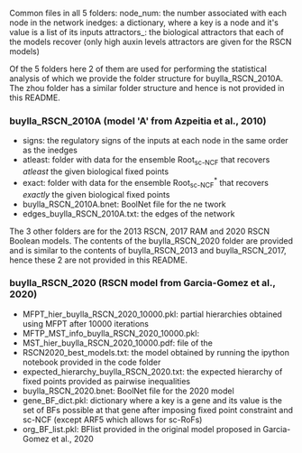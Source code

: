 Common files in all 5 folders:
node_num: the number associated with each node in the network
inedges: a dictionary, where a key is a node and it's value is a list of its inputs
attractors_<model>: the biological attractors that each of the models recover (only high auxin levels attractors are given for the RSCN models)

Of the 5 folders here 2 of them are used for performing the statistical analysis of which we provide the folder structure for buylla_RSCN_2010A. The zhou folder has a similar folder structure and hence is not provided in this README. 

### buylla_RSCN_2010A (model 'A' from Azpeitia et al., 2010)
- signs: the regulatory signs of the inputs at each node in the same order as the inedges
- atleast: folder with data for the ensemble Root<sub>sc-NCF</sub> that recovers *atleast* the given biological fixed points
- exact: folder with data for the ensemble Root<sub>sc-NCF</sub><sup>*</sup> that recovers *exactly* the given biological fixed points
- buylla_RSCN_2010A.bnet: BoolNet file for the ne twork
- edges_buylla_RSCN_2010A.txt: the edges of the network

The 3 other folders are for the 2013 RSCN, 2017 RAM and 2020 RSCN Boolean models. The contents of the buylla_RSCN_2020 folder are provided and is similar to the contents of buylla_RSCN_2013 and buylla_RSCN_2017, hence these 2 are not provided in this README.

### buylla_RSCN_2020 (RSCN model from Garcia-Gomez et al., 2020)
- MFPT_hier_buylla_RSCN_2020_10000.pkl: partial hierarchies obtained using MFPT after 10000 iterations
- MFTP_MST_info_buylla_RSCN_2020_10000.pkl: 
- MST_hier_buylla_RSCN_2020_10000.pdf: file of the 
- RSCN2020_best_models.txt: the model obtained by running the ipython notebook provided in the code folder
- expected_hierarchy_buylla_RSCN_2020.txt: the expected hierarchy of fixed points provided as pairwise inequalities
- buylla_RSCN_2020.bnet: BoolNet file for the 2020 model
- gene_BF_dict.pkl: dictionary where a key is a gene and its value is the set of BFs possible at that gene after imposing fixed point constraint and sc-NCF (except ARF5 which allows for sc-RoFs)
- org_BF_list.pkl: BFlist provided in the original model proposed in Garcia-Gomez et al., 2020
